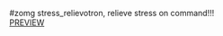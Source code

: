#zomg stress_relievotron,
relieve stress on command!!!
<br>
<a href = "https://rawgit.com/vladinfolink/stress_relievotron/master/index.html">PREVIEW</a>
